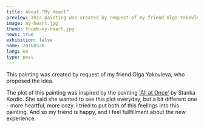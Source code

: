 ```yaml
---
title: About “My Heart”
preview: This painting was created by request of my friend Olga Yakovleva, who proposed the idea.
image: my-heart.jpg
thumb: thumb-my-heart.jpg
news: true
exhibition: false
name: 20160530
lang: en
type: post
---
```


This painting was created by request of my friend Olga Yakovleva, who proposed the idea.

The plot of this painting was inspired by the painting ['All at Once'](http://www.stankakordic.com/paint/allatonce) by Stanka Kordic. She said she wanted to see this plot everyday, but a bit different one - more heartful, more cozy. I tried to put both of this feelings into this painting. And so my friend is happy, and I feel fullfillment about the new experience.